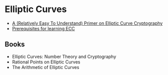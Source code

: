 # Elliptic Curves

- [A (Relatively Easy To Understand) Primer on Elliptic Curve Cryptography](https://blog.cloudflare.com/a-relatively-easy-to-understand-primer-on-elliptic-curve-cryptography/)
- [Prerequisites for learning ECC](https://www.reddit.com/r/crypto/comments/k8hy59/prerequisites_for_learning_elliptic_curve/)

## Books
- Elliptic Curves: Number Theory and Cryptography
- Rational Points on Elliptic Curves
- The Arithmetic of Elliptic Curves

